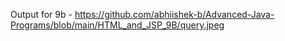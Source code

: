 Output for 9b - https://github.com/abhiishek-b/Advanced-Java-Programs/blob/main/HTML_and_JSP_9B/query.jpeg
